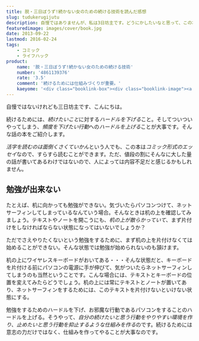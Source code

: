 ```yaml
---
title: 脱・三日ぼうず!続かない女のための続ける技術を読んだ感想
slug: tudukerugijutu
description: 自慢ではありませんが、私は3日坊主です。どうにかしたいなと思って、この本を購入してみました。続けるためには仕組みづくりが大事だということが、コミックエッセイで綴られています。マンガ形式なので面倒くさがり屋な人でも読みきることができます。
featuredimage: images/cover/book.jpg
date: 2013-09-22
lastmod: 2016-02-24
tags: 
    - コミック
    - ライフハック
product:
    name: '脱・三日ぼうず!続かない女のための続ける技術'
    number: '4861139376'
    rate: '3.5'
    comment: '続けるためには仕組みづくりが重要。'
    kaeyome: '<div class="booklink-box"><div class="booklink-image"><a href="https://www.amazon.co.jp/exec/obidos/asin/4861139376/illusionspace-22/" rel="nofollow" target="_blank"><img src="https://ecx.images-amazon.com/images/I/51LPhSuu2HL._SL160_.jpg" style="border: none;" /></a></div><div class="booklink-info"><div class="booklink-name"><a href="https://www.amazon.co.jp/exec/obidos/asin/4861139376/illusionspace-22/" rel="nofollow" target="_blank">脱・三日ぼうず!続かない女のための続ける技術</a><div class="booklink-powered-date">posted with <a href="https://yomereba.com" rel="nofollow" target="_blank">ヨメレバ</a></div></div><div class="booklink-detail">剣持 まよ サンクチュアリパプリッシング 2009-11-13    </div><div class="booklink-link2"><div class="shoplinkamazon"><a href="https://www.amazon.co.jp/exec/obidos/asin/4861139376/illusionspace-22/" rel="nofollow" target="_blank" title="アマゾン" >Amazonで購入</a></div><div class="shoplinkrakuten"><a href="https://hb.afl.rakuten.co.jp/hgc/11acbc01.369b1bf6.11acbc02.cabf9fe9/?pc=http%3A%2F%2Fbooks.rakuten.co.jp%2Frb%2F6228442%2F%3Fscid%3Daf_ich_link_urltxt%26m%3Dhttp%3A%2F%2Fm.rakuten.co.jp%2Fev%2Fbook%2F" rel="nofollow" target="_blank" title="楽天ブックス" >楽天ブックスで購入</a></div>                  	  <div class="shoplinkkino"><a href="https://ck.jp.ap.valuecommerce.com/servlet/referral?sid=3085416&pid=882196163&vc_url=http%3A%2F%2Fwww.kinokuniya.co.jp%2Ff%2Fdsg-01-9784861139376" target="_blank" title="kino" >紀伊國屋書店で購入<img src="https://ad.jp.ap.valuecommerce.com/servlet/gifbanner?sid=3085416&pid=882196163" height="1" width="1" border="0"></a></div>	  	  	</div></div><div class="booklink-footer"></div></div>'
---
```


自慢ではないけれども三日坊主です、こんにちは。

続けるためには、<em>続けたいこと</em>に対する<em>ハードルを下げる</em>こと。そしてついついやってしまう、<em>頻度を下げたい行動</em>への<em>ハードルを上げる</em>ことが大事です。そんな話の本をご紹介します。

<em>活字を読むのは面倒くさくていかん</em>という人でも、この本は<em>コミック形式のエッセイ</em>なので、すらすら読むことができます。ただ、値段の割にそんなに大した量の話が書いてあるわけではないので、人によっては内容不足だと感じるかもしれません。


## 勉強が出来ない

たとえば、机に向かっても勉強ができない。気づいたらパソコンつけて、ネットサーフィンしてしまっているなんていう場合。そんなときは机の上を確認してみましょう。テキストやノートを開こうにも、<em>机の上が散らかっていて</em>、まず片付けをしなければならない状態になってはいないでしょうか？

ただでさえやりたくないという勉強をするために、まず机の上を片付けなくては始めることができない。そんな状態では勉強が始められないのも頷けます。

机の上にワイヤレスキーボードがおいてある・・・そんな状態だと、キーボードを片付ける前にパソコンの電源に手が伸びて、気がついたらネットサーフィンしてしまうのも当然ということです。こんな場合には、テキストとキーボードの位置を変えてみたらどうでしょう。机の上には常にテキストとノートが置いてあり、ネットサーフィンをするためには、このテキストを片付けないといけない状態にする。

勉強をするためのハードルを下げ、お邪魔な行動であるパソコンをすることのハードルを上げる。そうやって、<em>自分の続けたいと思う行動をやりやすい環境を作り</em>、<em>止めたいと思う行動を抑止するような仕組みを作る</em>のです。続けるためには意志の力だけではなく、仕組みを作ってやることが大事なのです。
